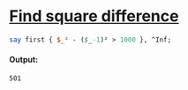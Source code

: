 [1]: https://rosettacode.org/wiki/Find_square_difference

# [Find square difference][1]

```perl
say first { $_² - ($_-1)² > 1000 }, ^Inf;
```

#### Output:
```
501
```
